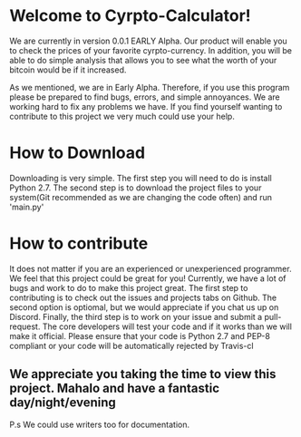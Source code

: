 # Welcome to Cyrpto-Calculator! 

We are currently in version 0.0.1 EARLY Alpha. Our product will enable you to check the prices of your favorite cyrpto-currency. In addition, you will be able to do simple analysis that allows you to see what the worth of your bitcoin would be if it increased.

As we mentioned, we are in Early Alpha. Therefore, if you use this program please be prepared to find bugs, errors, and simple annoyances. We are working hard to fix any problems we have. If you find yourself wanting to contribute to this project we very much could use your help. 

# How to Download

Downloading is very simple. The first step you will need to do is install Python 2.7. The second step is to download the project files to your system(Git recommended as we are changing the code often) and run 'main.py'

# How to contribute

It does not matter if you are an experienced or unexperienced programmer. We feel that this project could be great for you! Currently, we have a lot of bugs and work to do to make this project great. The first step to contributing is to check out the issues and projects tabs on Github. The second option is optiomal, but we would appreciate if you chat us up on Discord. Finally, the third step is to work on your issue and submit a pull-request. The core developers will test your code and if it works than we will make it official. Please ensure that your code is Python 2.7 and PEP-8 compliant or your code will be automatically rejected by Travis-cl


## We appreciate you taking the time to view this project. Mahalo and have a fantastic day/night/evening

P.s We could use writers too for documentation.
